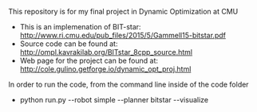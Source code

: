 This repository is for my final project in Dynamic Optimization at CMU
* This is an implemenation of BIT-star: http://www.ri.cmu.edu/pub_files/2015/5/Gammell15-bitstar.pdf
* Source code can be found at: http://ompl.kavrakilab.org/BITstar_8cpp_source.html
* Web page for the project can be found at: http://cole.gulino.getforge.io/dynamic_opt_proj.html

In order to run the code, from the command line inside of the code folder
* python run.py --robot simple --planner bitstar --visualize 
